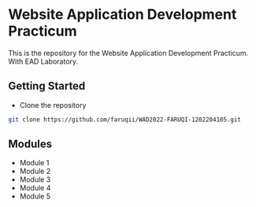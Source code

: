 # Website Application Development Practicum

This is the repository for the Website Application Development Practicum. 
With EAD Laboratory.

## Getting Started
- Clone the repository
```bash
git clone https://github.com/faruqii/WAD2022-FARUQI-1202204105.git
```

## Modules
- Module 1
- Module 2
- Module 3
- Module 4
- Module 5



